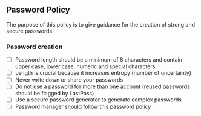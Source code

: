 ## Password Policy
The purpose of this policy is to give guidance for the creation of strong and secure passwords 

### Password creation

- [ ] Password length should be a minimum of 8 characters and contain upper case, lower case, numeric and special characters
- [ ] Length is crucial because it increases entropy (number of uncertainty)
- [ ] Never write down or share your passwords
- [ ] Do not use a password for more than one account (reused passwords should be flagged by LastPass)
- [ ] Use a secure password generator to generate complex passwords
- [ ] Password manager should follow this password policy